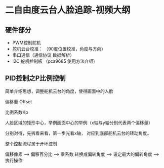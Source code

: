 # 二自由度云台人脸追踪-视频大纲

  



## 硬件部分



- PWM控制舵机
- 舵机云台校准： （90度位置校准，角度与方向）
- 串口通信（通信协议  数据解析）
- I2C 舵机控制板 （pca9685 使用方法介绍）





## PID控制之P比例控制

简单介绍思想，调整舵机云台的角度，使得画面中的人脸

偏移量 Offset

比例系数Kp



人脸区域的矩形中心，举例画面中心的举例（x轴与y轴分别代表两个偏移量）

分别对待，先拆看来看，第一步光看x轴， 对应到底部舵机云台的转动角度。



整个控制流程属于开环控制

偏移像素 --> 偏移百分比 --> 乘系数  转换成偏转角度 --> 设定最大的偏转角度 --> 执行操作







